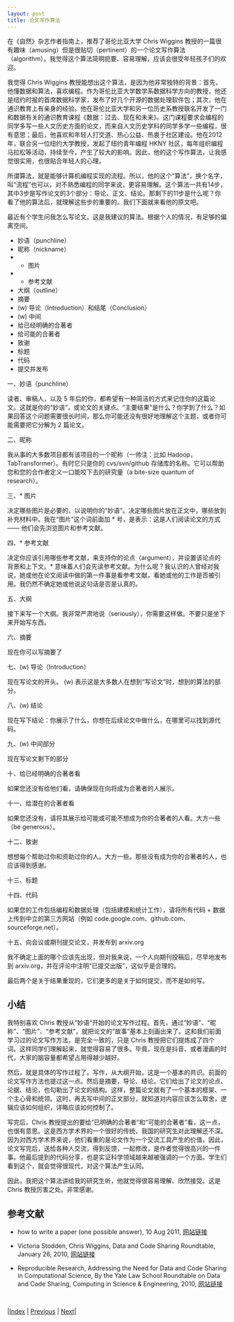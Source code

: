 ```yaml
---
layout: post
title: 论文写作算法
---
```


在《自然》杂志作者指南上，推荐了哥伦比亚大学 Chris Wiggins 教授的一篇很有趣味（amusing）但是很贴切（pertinent）的一个论文写作算法（algorithm）。我觉得这个算法简明扼要、容易理解，应该会很受年轻孩子们的欢迎。

我觉得 Chris Wiggins 教授能想出这个算法，是因为他非常独特的背景：首先，他懂数据和算法，喜欢编程。作为哥伦比亚大学数学系数据科学方向的教授，他还是纽约时报的首席数据科学家，发布了好几个开源的数据处理软件包；其次，他在通识教育上有亲身的经验。他在哥伦比亚大学和另一位历史系教授联名开发了一门和数据有关的通识教育课程《数据：过去、现在和未来》。这门课程要求会编程的同学多写一些人文历史方面的论文，而来自人文历史学科的同学多学一些编程，很有意思；最后，他喜欢和年轻人打交道、热心公益、热衷于社区建设。他在2012年，联合另一位纽约大学教授，发起了纽约青年编程 HKNY 社区，每年组织编程马拉松等活动，持续至今，产生了较大的影响。因此，他的这个写作算法，让我感觉很实用，也很贴合年轻人的心理。

所谓算法，就是能够计算机编程实现的流程。所以，他的这个“算法”，换个名字，叫“流程”也可以，对不熟悉编程的同学来说，更容易理解。这个算法一共有14步，其中3步是写作论文的3个部分：导论、正文、结论。那剩下的11步是什么呢？你看了他的算法后，就理解这些步的重要的。我们下面就来看他的原文吧。

最近有个学生问我怎么写论文。这是我建议的算法。根据个人的情况，有足够的偏离空间。

- 妙语（punchline）
- 昵称（nickname）
- * 图片
- * 参考文献
- 大纲（outline）
- 摘要
- (w) 导论（Introduction）和结尾（Conclusion）
- (w) 中间
- 给已经明确的合著者
- 给可能的合著者
- 致谢
- 标题
- 代码
- 提交并发布

一、妙语（punchline）

读者、审稿人，以及 5 年后的你，都希望有一种简洁的方式来记住你的这篇论文。这就是你的“妙语”，或论文的关键点。“主要结果”是什么？你学到了什么？如果回答这个问题需要很长时间，那么你可能还没有很好地理解这个主题，或者你可能需要把它分解为 2 篇论文。

二、昵称

我从事的大多数项目都有该项目的一个昵称（一帅注：比如 Hadoop， TabTransformer）。有时它只是你的 cvs/svn/github 存储库的名称。它可以帮助您和您的合作者定义一口能咬下去的研究量（a bite-size quantum of research）。

三、* 图片

决定哪些图片是必要的，以说明你的“妙语”。决定哪些图片放在正文中，哪些放到补充材料中。我在“图片”这个词前面加 * 号，是表示：这是人们阅读论文的方式 —— 他们会先浏览图片和参考文献。

四、* 参考文献

决定你应该引用哪些参考文献，来支持你的论点（argument），并设置该论点的背景和上下文。* 意味着人们会先读参考文献。为什么呢？我认识的人曾经对我说，她或他在论文阅读中做的第一件事是看参考文献，看她或他的工作是否被引用。我仍然不确定她或他说这句话是否是认真的。

五、大纲

接下来写一个大纲。我非常严肃地说（seriously），你需要这样做。不要只是坐下来开始写东西。

六、摘要

现在你可以写摘要了

七、(w) 导论（Introduction）

现在写论文的开头。 (w) 表示这是大多数人在想到“写论文”时，想到的算法的部分。

八、(w) 结论

现在写下结论：你展示了什么，你想在后续论文中做什么，在哪里可以找到源代码。

九、(w) 中间部分

现在写论文剩下的部分

十、给已经明确的合著者看

如果您还没有给他们看，请确保现在向将成为合著者的人展示。

十一、给潜在的合著者看

如果您还没有，请将其展示给可能或可能不想成为你的合著者的人看。大方一些（be generous）。

十二、致谢

想想每个帮助过你和资助过你的人。大方一些。那些没有成为你的合著者的人，也应该得到感谢。

十三、标题

十四、代码

如果您的工作包括编程和数据处理（包括建模和统计工作），请将所有代码 + 数据上传到中立的第三方网站（例如 code.google.com、github.com、sourceforge.net）。

十五、向会议或期刊提交论文，并发布到 arxiv.org

我不确定上面的哪个应该先出现，但对我来说，一个人向期刊投稿后，尽早地发布到 arxiv.org，并在评论中注明“已提交出版”，这似乎是合理的。

最后两个是关于结果重现的，它们更多的是关于如何提交，而不是如何写。

## 小结

我特别喜欢 Chris 教授从“妙语”开始的论文写作过程。首先，通过“妙语”、“昵称”、“图片”、“参考文献”，就把论文的“故事”基本上刻画出来了。这和我们前面学习过的论文写作方法，是完全一致的，只是 Chris 教授把它们提炼成了四个词。这样同学们理解起来，就觉得容易了很多。毕竟，现在是抖音、或者漫画的时代，大家的脑容量都希望占用得越少越好。

然后，就是具体的写作过程了。写作，从大纲开始，这是一个基本的共识。前面的论文写作方法也提过这一点。然后是摘要，导论、结论。它们给出了论文的论点、论据、结论，也勾勒出了论文的结构。这样，整篇论文就有了一个基本的框架、一个主心骨和统领。这时，再去写中间的正文部分，就知道对内容应该怎么取舍，逻辑应该如何组织，详略应该如何控制了。

写完后，Chris 教授提出的要给“已明确的合著者”和“可能的合著者”看，这一点，也很有意思。这是西方学术界的一个很好的传统，我国的研究生对此理解还不深。因为对西方学术界来说，他们看重的是论文作为一个交流工具产生的价值，因此，论文写完后，送给各种人交流，得到反馈，一起修改，是作者觉得很高兴的一件事。他最后提到的代码分享，也是实证科学领域越来越被强调的一个方面。学生们看到这个，就会觉得很现代，对这个算法产生认同。

因此，我把这个算法讲给我的研究生听，他就觉得很容易理解、欣然接受。这是 Chris 教授厉害之处。非常感谢。

## 参考文献

- how to write a paper (one possible answer), 10 Aug 2011, [网站链接](https://blogs.nature.com/nyc/2011/08/10/how-to-write-a-paper-one-possible-answer)

- Victoria Stodden, Chris Wiggins, Data and Code Sharing Roundtable, January 26, 2010, [网站链接](https://mloss.org/community/blog/2010/jan/26/data-and-code-sharing-roundtable/)

- Reproducible Research, Addressing the Need for Data and Code Sharing in Computational Science, By the Yale Law School Roundtable on Data and Code Sharing, Computing in Science & Engineering, 2010, [网站链接](https://stodden.net/papers/RoundtableDeclaration2010.pdf)

<br/>

|[Index](../) | [Previous](4-4-margo-art) | [Next](5-0-magazine)|
